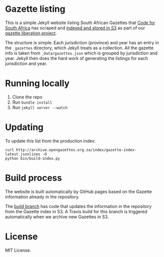 # Gazette listing

This is a simple Jekyll website listing South African Gazettes that [Code for South Africa](http://codes4sa.org)
has scraped and [indexed and stored in S3](http://archive.opengazettes.org.za/index/gazette-index-latest.jsonlines) as part
of our [gazette liberation project](https://github.com/Code4SA/gazettescrape).

The structure is simple. Each jurisdiction (province) and year has an entry in the ``_gazettes`` directory, which
Jekyll treats as a collection. All the gazette info is taken from ``_data/gazettes.json`` which is grouped
by jurisdiction and year. Jekyll then does the hard work of generating the listings for each jurisdiction and year.

# Running locally

1. Clone the repo
2. Run ``bundle install``
3. Run ``jekyll server --watch``

# Updating

To update this list from the production index:

    curl http://archive.opengazettes.org.za/index/gazette-index-latest.jsonlines -O
    python bin/build-index.py

# Build process

The website is built automatically by GitHub pages based on the Gazette information already in the repository.

The [build branch](https://github.com/Code4SA/opengazettes/tree/build) has code that updates the information in the repository from the Gazette index in S3. A Travis build for this branch is triggered automatically when we archive new Gazettes in S3.

# License

MIT License.
